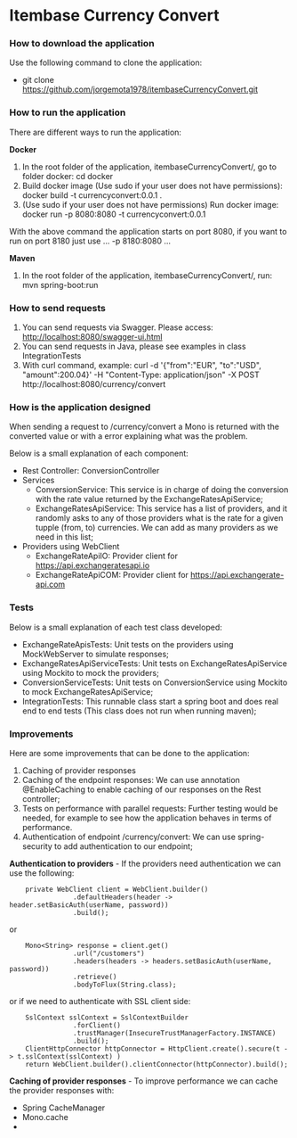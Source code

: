 # Itembase Currency Convert

### How to download the application

Use the following command to clone the application:
  - git clone https://github.com/jorgemota1978/itembaseCurrencyConvert.git
  
### How to run the application

There are different ways to run the application:

**Docker**
  1. In the root folder of the application, itembaseCurrencyConvert/, go to folder docker: cd docker
  2. Build docker image (Use sudo if your user does not have permissions): docker build -t currencyconvert:0.0.1 .
  2. (Use sudo if your user does not have permissions) Run docker image: docker run  -p 8080:8080 -t currencyconvert:0.0.1
  
With the above command the application starts on port 8080, if you want to run on port 8180 just use ... -p 8180:8080 ...

**Maven**
  1. In the root folder of the application, itembaseCurrencyConvert/, run: mvn spring-boot:run
  
### How to send requests

1. You can send requests via Swagger. Please access: [http://localhost:8080/swagger-ui.html](http://localhost:8080/swagger-ui.html)
2. You can send requests in Java, please see examples in class IntegrationTests
3. With curl command, example: curl -d '{"from":"EUR", "to":"USD", "amount":200.04}' -H "Content-Type: application/json" -X POST http://localhost:8080/currency/convert

### How is the application designed

When sending a request to /currency/convert a Mono<ConvertionResponseDto> is returned with the converted value or with a error explaining what was the problem.

Below is a small explanation of each component:
  - Rest Controller: ConversionController
  - Services
    - ConversionService: This service is in charge of doing the conversion with the rate value returned by the ExchangeRatesApiService;
    - ExchangeRatesApiService: This service has a list of providers, and it randomly asks to any of those providers what is the rate for a given tupple (from, to) currencies. We can add as many providers as we need in this list;
  - Providers using WebClient
    - ExchangeRateApiIO: Provider client for https://api.exchangeratesapi.io
    - ExchangeRateApiCOM: Provider client for https://api.exchangerate-api.com
    
### Tests

Below is a small explanation of each test class developed:
  - ExchangeRateApisTests: Unit tests on the providers using MockWebServer to simulate responses;
  - ExchangeRatesApiServiceTests: Unit tests on ExchangeRatesApiService using Mockito to mock the providers;
  - ConversionServiceTests: Unit tests on ConversionService using Mockito to mock ExchangeRatesApiService;
  - IntegrationTests: This runnable class start a spring boot and does real end to end tests (This class does not run when running maven);
  
### Improvements

Here are some improvements that can be done to the application:
1. Caching of provider responses
2. Caching of the endpoint responses: We can use annotation @EnableCaching to enable caching of our responses on the Rest controller;
3. Tests on performance with parallel requests: Further testing would be needed, for example to see how the application behaves in terms of performance. 
4. Authentication of endpoint /currency/convert: We can use spring-security to add authentication to our endpoint;

**Authentication to providers** - If the providers need authentication we can use the following:
```
	private WebClient client = WebClient.builder()
            	.defaultHeaders(header -> header.setBasicAuth(userName, password))
            	.build();
```
or
```
	Mono<String> response = client.get()
            	.url("/customers")
            	.headers(headers -> headers.setBasicAuth(userName, password))
            	.retrieve()
            	.bodyToFlux(String.class);
```
or if we need to authenticate with SSL client side:
```
	SslContext sslContext = SslContextBuilder
            	.forClient()
            	.trustManager(InsecureTrustManagerFactory.INSTANCE)
            	.build();
	ClientHttpConnector httpConnector = HttpClient.create().secure(t -> t.sslContext(sslContext) )
	return WebClient.builder().clientConnector(httpConnector).build();
```

**Caching of provider responses** - To improve performance we can cache the provider responses with:
- Spring CacheManager
- Mono.cache
- 